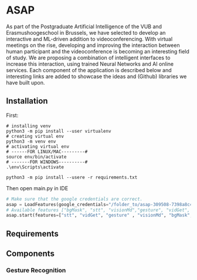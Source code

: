 # ASAP

As part of the Postgraduate Artificial Intelligence of the VUB and Erasmushoogeschool in Brussels, we have selected to develop an interactive and ML-driven addition to videoconferencing. With virtual meetings on the rise, developing and improving the interaction between human participant and the videoconference is becoming an interesting field of study. We are proposing a combination of intelligent interfaces to increase this interaction, using trained Neural Networks and AI online services. Each component of the application is described below and interesting links are added to showcase the ideas and (Github) libraries we have built upon.

## Installation

First: 
```shell
# installing venv 
python3 -m pip install --user virtualenv
# creating virtual env
python3 -m venv env
# activating virtual env
# ------FOR LINUX/MAC---------#
source env/bin/activate
# -------FOR WINDOWS----------#
.\env\Scripts\activate

python3 -m pip install --usere -r requirements.txt
```

Then open main.py in IDE

```python
# Make sure that the google credentials are correct.
asap = LoadFeatures(google_credentials="/folder_to/asap-309508-7398a8c4473f.json")
# Available features ["bgMask", "stt", "visionMd","gesture", "vidGet", "vidShow", "virtualCam]
asap.start(features=["stt", "vidGet", "gesture" , "visionMd", "bgMask", "virtualCam"])
```

## Requirements

## Components

### Gesture Recognition

